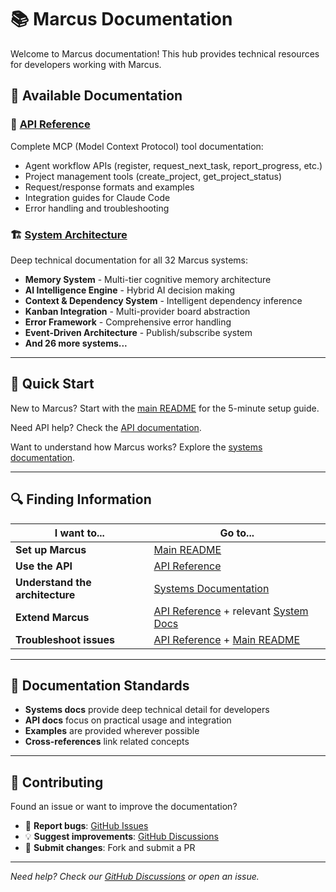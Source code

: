 # 📚 Marcus Documentation

Welcome to Marcus documentation! This hub provides technical resources for developers working with Marcus.

## 📁 **Available Documentation**

### 🔌 **[API Reference](api/)**
Complete MCP (Model Context Protocol) tool documentation:
- Agent workflow APIs (register, request_next_task, report_progress, etc.)
- Project management tools (create_project, get_project_status)
- Request/response formats and examples
- Integration guides for Claude Code
- Error handling and troubleshooting

### 🏗️ **[System Architecture](systems/)**
Deep technical documentation for all 32 Marcus systems:
- **Memory System** - Multi-tier cognitive memory architecture
- **AI Intelligence Engine** - Hybrid AI decision making
- **Context & Dependency System** - Intelligent dependency inference
- **Kanban Integration** - Multi-provider board abstraction
- **Error Framework** - Comprehensive error handling
- **Event-Driven Architecture** - Publish/subscribe system
- **And 26 more systems...**

---

## 🎯 **Quick Start**

New to Marcus? Start with the [main README](../README.md) for the 5-minute setup guide.

Need API help? Check the [API documentation](api/).

Want to understand how Marcus works? Explore the [systems documentation](systems/).

---

## 🔍 **Finding Information**

| I want to... | Go to... |
|---------------|----------|
| **Set up Marcus** | [Main README](../README.md) |
| **Use the API** | [API Reference](api/) |
| **Understand the architecture** | [Systems Documentation](systems/) |
| **Extend Marcus** | [API Reference](api/) + relevant [System Docs](systems/) |
| **Troubleshoot issues** | [API Reference](api/) + [Main README](../README.md) |

---

## 📝 **Documentation Standards**

- **Systems docs** provide deep technical detail for developers
- **API docs** focus on practical usage and integration
- **Examples** are provided wherever possible
- **Cross-references** link related concepts

---

## 🤝 **Contributing**

Found an issue or want to improve the documentation?
- 🐛 **Report bugs**: [GitHub Issues](https://github.com/lwgray/marcus/issues)
- 💡 **Suggest improvements**: [GitHub Discussions](https://github.com/lwgray/marcus/discussions)
- 📝 **Submit changes**: Fork and submit a PR

---

*Need help? Check our [GitHub Discussions](https://github.com/lwgray/marcus/discussions) or open an issue.*
